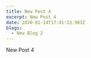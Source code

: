 ```yaml
---
title: New Post 4
excerpt: New Post 4
date: 2020-01-14T17:41:13.903Z
blogs:
  - New Blog 2
---
```

New Post 4
